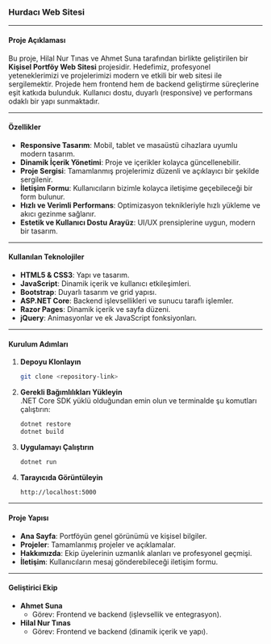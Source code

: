 ### Hurdacı Web Sitesi

---

#### **Proje Açıklaması**
Bu proje, Hilal Nur Tınas ve Ahmet Suna tarafından birlikte geliştirilen bir **Kişisel Portföy Web Sitesi** projesidir. Hedefimiz, profesyonel yeteneklerimizi ve projelerimizi modern ve etkili bir web sitesi ile sergilemektir. Projede hem frontend hem de backend geliştirme süreçlerine eşit katkıda bulunduk. Kullanıcı dostu, duyarlı (responsive) ve performans odaklı bir yapı sunmaktadır.

---

#### **Özellikler**
- **Responsive Tasarım**: Mobil, tablet ve masaüstü cihazlara uyumlu modern tasarım.
- **Dinamik İçerik Yönetimi**: Proje ve içerikler kolayca güncellenebilir.
- **Proje Sergisi**: Tamamlanmış projelerimiz düzenli ve açıklayıcı bir şekilde sergilenir.
- **İletişim Formu**: Kullanıcıların bizimle kolayca iletişime geçebileceği bir form bulunur.
- **Hızlı ve Verimli Performans**: Optimizasyon teknikleriyle hızlı yükleme ve akıcı gezinme sağlanır.
- **Estetik ve Kullanıcı Dostu Arayüz**: UI/UX prensiplerine uygun, modern bir tasarım.

---

#### **Kullanılan Teknolojiler**
- **HTML5 & CSS3**: Yapı ve tasarım.
- **JavaScript**: Dinamik içerik ve kullanıcı etkileşimleri.
- **Bootstrap**: Duyarlı tasarım ve grid yapısı.
- **ASP.NET Core**: Backend işlevsellikleri ve sunucu taraflı işlemler.
- **Razor Pages**: Dinamik içerik ve sayfa düzeni.
- **jQuery**: Animasyonlar ve ek JavaScript fonksiyonları.

---

#### **Kurulum Adımları**
1. **Depoyu Klonlayın**  
   ```bash
   git clone <repository-link>
   ```

2. **Gerekli Bağımlılıkları Yükleyin**  
   .NET Core SDK yüklü olduğundan emin olun ve terminalde şu komutları çalıştırın:  
   ```bash
   dotnet restore
   dotnet build
   ```

3. **Uygulamayı Çalıştırın**  
   ```bash
   dotnet run
   ```

4. **Tarayıcıda Görüntüleyin**  
   ```bash
   http://localhost:5000
   ```

---

#### **Proje Yapısı**
- **Ana Sayfa**: Portföyün genel görünümü ve kişisel bilgiler.
- **Projeler**: Tamamlanmış projeler ve açıklamalar.
- **Hakkımızda**: Ekip üyelerinin uzmanlık alanları ve profesyonel geçmişi.
- **İletişim**: Kullanıcıların mesaj gönderebileceği iletişim formu.

---

#### **Geliştirici Ekip**
- **Ahmet Suna**  
  - Görev: Frontend ve backend (işlevsellik ve entegrasyon).
- **Hilal Nur Tınas**  
  - Görev: Frontend ve backend (dinamik içerik ve yapı).

